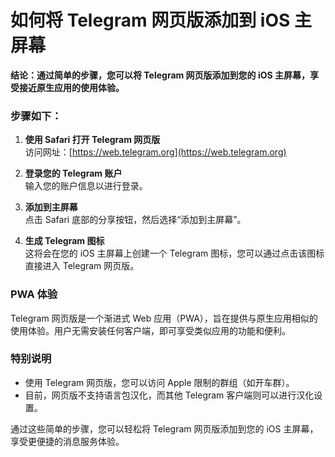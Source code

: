 # 如何将 Telegram 网页版添加到 iOS 主屏幕

**结论：通过简单的步骤，您可以将 Telegram 网页版添加到您的 iOS 主屏幕，享受接近原生应用的使用体验。**

### 步骤如下：

1. **使用 Safari 打开 Telegram 网页版**  
   访问网址：[https://web.telegram.org](https://web.telegram.org)

2. **登录您的 Telegram 账户**  
   输入您的账户信息以进行登录。

3. **添加到主屏幕**  
   点击 Safari 底部的分享按钮，然后选择“添加到主屏幕”。

4. **生成 Telegram 图标**  
   这将会在您的 iOS 主屏幕上创建一个 Telegram 图标，您可以通过点击该图标直接进入 Telegram 网页版。

### PWA 体验

Telegram 网页版是一个渐进式 Web 应用（PWA），旨在提供与原生应用相似的使用体验。用户无需安装任何客户端，即可享受类似应用的功能和便利。

### 特别说明

- 使用 Telegram 网页版，您可以访问 Apple 限制的群组（如开车群）。
- 目前，网页版不支持语言包汉化，而其他 Telegram 客户端则可以进行汉化设置。

通过这些简单的步骤，您可以轻松将 Telegram 网页版添加到您的 iOS 主屏幕，享受更便捷的消息服务体验。